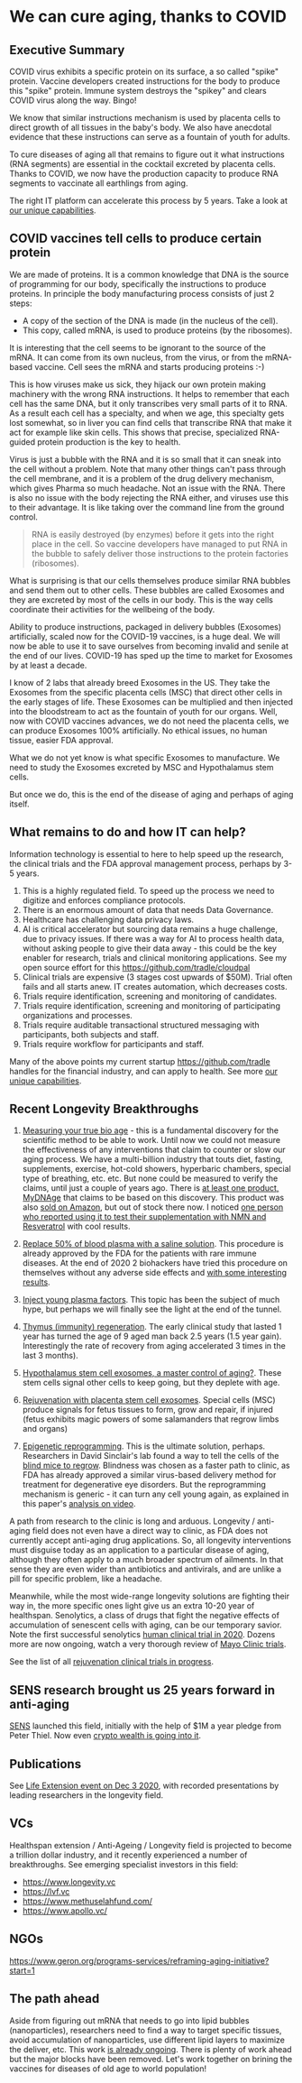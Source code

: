 # We can cure aging, thanks to COVID

## Executive Summary

COVID virus exhibits a specific protein on its surface, a so called "spike" protein.
Vaccine developers created instructions for the body to produce this "spike" protein. 
Immune system destroys the "spikey" and clears COVID virus along the way. Bingo!

We know that similar instructions mechanism is used by placenta cells to direct growth of all tissues in the baby's body.
We also have anecdotal evidence that these instructions can serve as a fountain of youth for adults.

To cure diseases of aging all that remains to figure out it what instructions (RNA segments) are essential in the cocktail excreted by placenta cells. Thanks to COVID, we now have the production capacity to produce RNA segments to vaccinate all earthlings from aging.

The right IT platform can accelerate this process by 5 years. Take a look at [our unique capabilities](https://github.com/urbien/longevity/blob/main/tech-platform.md).

## COVID vaccines tell cells to produce certain protein

We are made of proteins.
It is a common knowledge that DNA is the source of programming for our body, specifically the instructions to produce proteins. In principle the body manufacturing process consists of just 2 steps:

- A copy of the section of the DNA is made (in the nucleus of the cell).
- This copy, called mRNA, is used to produce proteins (by the ribosomes).

It is interesting that the cell seems to be ignorant to the source of the mRNA. It can come from its own nucleus, from the virus, or from the mRNA-based vaccine. Cell sees the mRNA and starts producing proteins :-)

This is how viruses make us sick, they hijack our own protein making machinery with the wrong RNA instructions. It helps to remember that each cell has the same DNA, but it only transcribes very small parts of it to RNA. As a result each cell has a specialty, and when we age, this specialty gets lost somewhat, so in liver you can find cells that transcribe RNA that make it act for example like skin cells. This shows that precise, specialized RNA-guided protein production is the key to health.

Virus is just a bubble with the RNA and it is so small that it can sneak into the cell without a problem. Note that many other things can't pass through the cell membrane, and it is a problem of the drug delivery mechanism, which gives Pharma so much headache. Not an issue with the RNA. There is also no issue with the body rejecting the RNA either, and viruses use this to their advantage. It is like taking over the command line from the ground control.

>RNA is easily destroyed (by enzymes) before it gets into the right place in the cell. So vaccine developers have managed to put RNA in the bubble to safely deliver those instructions to the protein factories (ribosomes).

What is surprising is that our cells themselves produce similar RNA bubbles and send them out to other cells. These bubbles are called Exosomes and they are excreted by most of the cells in our body. This is the way cells coordinate their activities for the wellbeing of the body.

Ability to produce instructions, packaged in delivery bubbles (Exosomes) artificially, scaled now for the COVID-19 vaccines, is a huge deal. We will now be able to use it to save ourselves from becoming invalid and senile at the end of our lives. COVID-19 has sped up the time to market for Exosomes by at least a decade.

I know of 2 labs that already breed Exosomes in the US. They take the Exosomes from the specific placenta cells (MSC) that direct other cells in the early stages of life. These Exosomes can be multiplied and then injected into the bloodstream to act as the fountain of youth for our organs. Well, now with COVID vaccines advances, we do not need the placenta cells, we can produce Exosomes 100% artificially. No ethical issues, no human tissue, easier FDA approval.

What we do not yet know is what specific Exosomes to manufacture. We need to study the Exosomes excreted by MSC and Hypothalamus stem cells.

But once we do, this is the end of the disease of aging and perhaps of aging itself.

## What remains to do and how IT can help?

Information technology is essential to here to help speed up the research, the clinical trials and the FDA approval management process, perhaps by 3-5 years. 

1. This is a highly regulated field. To speed up the process we need to digitize and enforces compliance protocols. 
1. There is an enormous amount of data that needs Data Governance. 
1. Healthcare has challenging data privacy laws.
1. AI is critical accelerator but sourcing data remains a huge challenge, due to privacy issues. If there was a way for AI to process health data, without asking people to give their data away - this could be the key enabler for research,  trials and clinical monitoring applications. See my open source effort for this https://github.com/tradle/cloudpal
1. Clinical trials are expensive (3 stages cost upwards of $50M). Trial often fails and all starts anew. IT creates automation, which decreases costs.
1. Trials require identification, screening and monitoring of candidates.
1. Trials require identification, screening and monitoring of participating organizations and processes.
1. Trials require auditable transactional structured messaging with participants, both subjects and staff.
1. Trials require workflow for participants and staff.

Many of the above points my current startup https://github.com/tradle handles for the financial industry, and can apply to health.
See more [our unique capabilities](https://github.com/urbien/longevity/blob/main/tech-platform.md).

## Recent Longevity Breakthroughs

1. [Measuring your true bio age](https://en.wikipedia.org/wiki/Epigenetic_clock) - this is a fundamental discovery for the scientific method to be able to work. Until now we could not measure the effectiveness of any interventions that claim to counter or slow our aging process. We have a multi-billion industry that touts diet, fasting, supplements, exercise, hot-cold showers, hyperbaric chambers, special type of breathing, etc. etc. But none could be measured to verify the claims, until just a couple of years ago. There is [at least one product, MyDNAge](https://www.mydnage.com/) that claims to be based on this discovery. This product was also [sold on Amazon](https://www.amazon.com/gp/product/B07YF4M8YB/), but out of stock there now. I noticed [one person who reported using it to test their supplementation with NMN and Resveratrol](https://www.youtube.com/watch?v=vDZ81O33bfE) with cool results.

1. [Replace 50% of blood plasma with a saline solution](https://www.aging-us.com/article/103418/text). This procedure is already approved by the FDA for the patients with rare immune diseases. At the end of 2020 2 biohackers have tried this procedure on themselves without any adverse side effects and [with some interesting results](https://www.lifespan.io/news/biohackers-perform-first-plasma-dilution-experiment-on-humans/).

1. [Inject young plasma factors](https://www.biorxiv.org/content/10.1101/2020.05.07.082917v1). This topic has been the subject of much hype, but perhaps we will finally see the light at the end of the tunnel.

1. [Thymus (immunity) regeneration](https://onlinelibrary.wiley.com/doi/full/10.1111/acel.13028). The early clinical study that lasted 1 year has turned the age of 9 aged man back 2.5 years (1.5 year gain). Interestingly the rate of recovery from aging accelerated 3 times in the last 3 months).

1. [Hypothalamus stem cell exosomes, a master control of aging?](https://www.nature.com/articles/nature23282). These stem cells signal other cells to keep going, but they deplete with age.

1. [Rejuvenation with placenta stem cell exosomes](https://www.hindawi.com/journals/sci/2017/6305295/). Special cells (MSC) produce signals for fetus tissues to form, grow and repair, if injured (fetus exhibits magic powers of some salamanders that regrow limbs and organs)

1. [Epigenetic reprogramming](https://www.nature.com/articles/s41586-020-2975-4). This is the ultimate solution, perhaps. Researchers in David Sinclair's lab found a way to tell the cells of the [blind mice to regrow](https://www.biorxiv.org/content/10.1101/710210v1). Blindness was chosen as a faster path to clinic, as FDA has already approved a similar virus-based delivery method for treatment for degenerative eye disorders. But the reprogramming mechanism is generic - it can turn any cell young again, as explained in this paper's [analysis on video](https://www.youtube.com/watch?v=TAA6qdWBuf8&t=10s).

A path from research to the clinic is long and arduous. Longevity / anti-aging field does not even have a direct way to clinic, as FDA does not currently accept anti-aging drug applications. So, all longevity interventions must disguise today as an application to a particular disease of aging, although they often apply to a much broader spectrum of ailments. In that sense they are even wider than antibiotics and antivirals, and are unlike a pill for specific problem, like a headache.

Meanwhile, while the most wide-range longevity solutions are fighting their way in, the more specific ones light give us an extra 10-20 year of healthspan. Senolytics, a class of drugs that fight the negative effects of accumulation of senescent cells with aging, can be our temporary savior. Note the first successful senolytics [human clinical trial in 2020](https://www.thelancet.com/journals/ebiom/article/PIIS2352-3964(19)30641-3/fulltext). Dozens more are now ongoing, watch a very thorough review of [Mayo Clinic trials](https://youtu.be/0mD-wupqvQE).

See the list of all [rejuvenation clinical trials in progress](https://www.lifespan.io/road-maps/the-rejuvenation-roadmap/).

## SENS research brought us 25 years forward in anti-aging

[SENS](https://www.sens.org/) launched this field, initially with the help of $1M a year pledge from Peter Thiel. Now even [crypto wealth is going into it](https://qz.com/1212040/crypto-millionaires-like-vitalik-buterin-are-funding-research-to-reverse-aging-especially-the-sens-research-foundation/).

## Publications

See [Life Extension event on Dec 3 2020](https://www.youtube.com/channel/UCofPTsvqicfVFYifwB3_XhQ), with recorded presentations by leading researchers in the longevity field.

## VCs

Healthspan extension / Anti-Ageing / Longevity field is projected to become a trillion dollar industry,  and it recently experienced a number of breakthroughs. See emerging specialist investors in this field:

- https://www.longevity.vc
- https://lvf.vc
- https://www.methuselahfund.com/
- https://www.apollo.vc/

## NGOs

https://www.geron.org/programs-services/reframing-aging-initiative?start=1

## The path ahead

Aside from figuring out mRNA that needs to go into lipid bubbles (nanoparticles), researchers need to find a way to target specific tissues, avoid accumulation of nanoparticles, use different lipid layers to maximize the deliver, etc. This work [is already ongoing](https://www.sciencemag.org/news/2020/12/messenger-rna-gave-us-covid-19-vaccine-will-it-treat-diseases-too). There is plenty of work ahead but the major blocks have been removed. Let's work together on brining the vaccines for diseases of old age to world population!